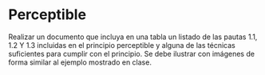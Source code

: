 # Perceptible

Realizar un documento que incluya en una tabla un listado de las pautas 1.1, 1.2 Y 1.3 incluidas en el principio perceptible y alguna de las técnicas suficientes para cumplir con el principio.  Se debe ilustrar con imágenes de forma similar al ejemplo mostrado en clase.

